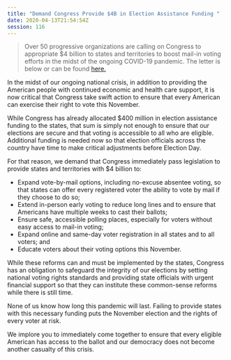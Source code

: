 ```yaml
---
title: "Demand Congress Provide $4B in Election Assistance Funding "
date: 2020-04-13T21:54:54Z
session: 116
---
```

> Over 50 progressive organizations are calling on Congress to appropriate $4 billion to states and territories to boost mail-in voting efforts in the midst of the ongoing COVID-19 pandemic. The letter is below or can be found [here.](https://www.standupamerica.com/press-releases/pr-vbm-4-billion-open-letter/)

In the midst of our ongoing national crisis, in addition to providing the American people with continued economic and health care support, it is now critical that Congress take swift action to ensure that every American can exercise their right to vote this November.

While Congress has already allocated $400 million in election assistance funding to the states, that sum is simply not enough to ensure that our elections are secure and that voting is accessible to all who are eligible. Additional funding is needed now so that election officials across the country have time to make critical adjustments before Election Day.

For that reason, we demand that Congress immediately pass legislation to provide states and territories with $4 billion to:

- Expand vote-by-mail options, including no-excuse absentee voting, so that states can offer every registered voter the ability to vote by mail if they choose to do so;
- Extend in-person early voting to reduce long lines and to ensure that Americans have multiple weeks to cast their ballots;
- Ensure safe, accessible polling places, especially for voters without easy access to mail-in voting;
- Expand online and same-day voter registration in all states and to all voters; and
- Educate voters about their voting options this November.

While these reforms can and must be implemented by the states, Congress has an obligation to safeguard the integrity of our elections by setting national voting rights standards and providing state officials with urgent financial support so that they can institute these common-sense reforms while there is still time.

None of us know how long this pandemic will last. Failing to provide states with this necessary funding puts the November election and the rights of every voter at risk.

We implore you to immediately come together to ensure that every eligible American has access to the ballot and our democracy does not become another casualty of this crisis.

